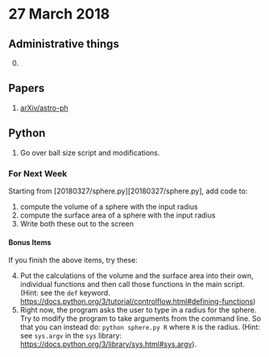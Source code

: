 # 27 March 2018

## Administrative things

0. 

## Papers

1. [arXiv/astro-ph](http://arxiv.org/list/astro-ph/new)

## Python

1. Go over ball size script and modifications.

### For Next Week

Starting from [20180327/sphere.py][20180327/sphere.py], add code to:

1. compute the volume of a sphere with the input radius
2. compute the surface area of a sphere with the input radius
3. Write both these out to the screen

#### Bonus Items

If you finish the above items, try these:

4. Put the calculations of the volume and the surface area into their own, individual functions and then call those functions in the main script. (Hint: see the `def` keyword. https://docs.python.org/3/tutorial/controlflow.html#defining-functions)
5. Right now, the program asks the user to type in a radius for the sphere. Try to modify the program to take arguments from the command line. So that you can instead do: `python sphere.py R` where `R` is the radius. (Hint: see `sys.argv` in the `sys` library: https://docs.python.org/3/library/sys.html#sys.argv).
